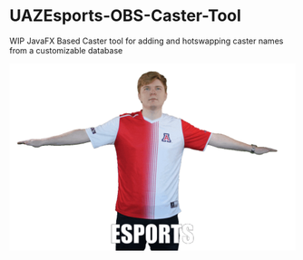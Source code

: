 # UAZEsports-OBS-Caster-Tool
WIP JavaFX Based Caster tool for adding and hotswapping caster names from a customizable database

![alt text](https://github.com/kaderator2/UAZEsports-OBS-Caster-Tool/blob/master/uazcastertool/resources/drizzlerotatefinal.gif)
